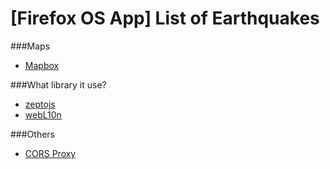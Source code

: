 [Firefox OS App] List of Earthquakes
==========

###Maps
* [Mapbox](https://www.mapbox.com)

###What library it use?
* [zeptojs](http://zeptojs.com/)
* [webL10n](https://github.com/fabi1cazenave/webL10n)

###Others
* [CORS Proxy](http://www.corsproxy.com/)